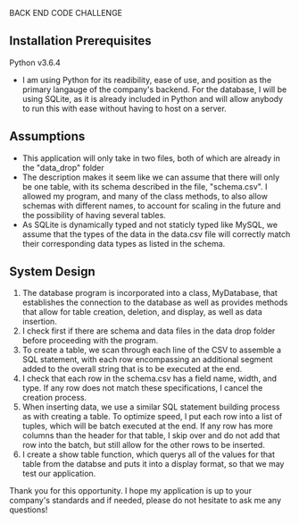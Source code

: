 BACK END CODE CHALLENGE

Installation Prerequisites
--------------------------
Python v3.6.4
- I am using Python for its readibility, ease of use, and position as the primary langauge of the company's backend. For the database, I will be using SQLite, as it is already included in Python and will allow anybody to run this with ease without having to host on a server.

Assumptions
------------
- This application will only take in two files, both of which are already in the "data_drop" folder
- The description makes it seem like we can assume that there will only be one table, with its schema described in the file, "schema.csv". I allowed my program, and many of the class methods, to also allow schemas with different names, to account for scaling in the future and the possibility of having several tables.
- As SQLite is dynamically typed and not staticly typed like MySQL, we assume that the types of the data in the data.csv file will correctly match their corresponding data types as listed in the schema.

System Design
--------------
1. The database program is incorporated into a class, MyDatabase, that establishes the connection to the database as well as provides methods that allow for table creation, deletion, and display, as well as data insertion.
2. I check first if there are schema and data files in the data drop folder before proceeding with the program.
3. To create a table, we scan through each line of the CSV to assemble a SQL statement, with each row encompassing an additional segment added to the overall string that is to be executed at the end.
4. I check that each row in the schema.csv has a field name, width, and type. If any row does not match these specifications, I cancel the creation process.
5. When inserting data, we use a similar SQL statement building process as with creating a table. To optimize speed, I put each row into a list of tuples, which will be batch executed at the end. If any row has more columns than the header for that table, I skip over and do not add that row into the batch, but still allow for the other rows to be inserted.
6. I create a show table function, which querys all of the values for that table from the databse and puts it into a display format, so that we may test our application.


Thank you for this opportunity. I hope my application is up to your company's standards and if needed, please do not hesitate to ask me any questions!


